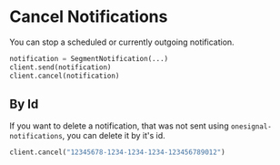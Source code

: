 # Cancel Notifications

You can stop a scheduled or currently outgoing notification.

```python
notification = SegmentNotification(...)
client.send(notification)
client.cancel(notification)
```

## By Id

If you want to delete a notification, that was not sent using `onesignal-notifications`, you can delete it by it's id.

```python
client.cancel("12345678-1234-1234-1234-123456789012")
```